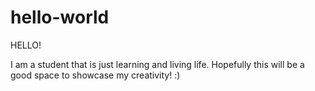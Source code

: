 # hello-world

HELLO!

I am a student that is just learning and living life.
Hopefully this will be a good space to showcase my creativity! :)

